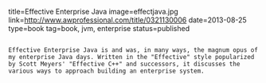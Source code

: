 title=Effective Enterprise Java
image=effectjava.jpg
link=http://www.awprofessional.com/title/0321130006
date=2013-08-25
type=book
tag=book, jvm, enterprise
status=published
~~~~~~

Effective Enterprise Java is and was, in many ways, the magnum opus of my enterprise Java days. Written in the "Effective" style popularized by Scott Meyers' "Effective C++" and successors, it discusses the various ways to approach building an enterprise system.
